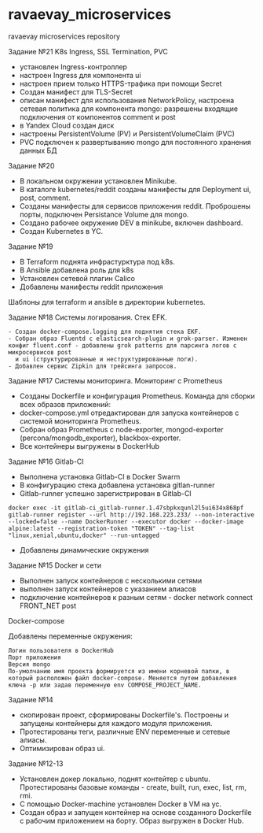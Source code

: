 # ravaevay_microservices
ravaevay microservices repository

Задание №21
K8s Ingress, SSL Termination, PVC

  - установлен Ingress-контроллер
  - настроен Ingress для компонента ui
  - настроен прием только HTTPS-трафика при помощи Secret
  - Создан манифест для TLS-Secret
  - описан манифест для использования NetworkPolicy, настроена сетевая политика для компонента mongo: разрешены входящие подключения от компонентов comment и post
  - в Yandex Cloud создан диск
  - настроены PersistentVolume (PV) и PersistentVolumeClaim (PVC)
  - PVC подключен к развертыванию mongo для постоянного хранения данных БД

Задание №20

 - В локальном окружении установлен Minikube.
 - В каталоге kubernetes/reddit созданы манифесты для Deployment ui, post, comment.
 - Созданы манифесты для сервисов приложения reddit. Проброшены порты, подключен Persistance Volume для mongo.
 - Создано рабочее окружение DEV в minikube, включен dashboard.
 - Создан Kubernetes в YC.

Задание №19

 - В Terraform поднята инфрастурктура под k8s.
 - В Ansible добавлена роль для k8s
 - Установлен сетевой плагин Calico
 - Добавлены манифесты reddit приложения

  Шаблоны для terraform и ansible в директории kubernetes.

Задание №18
Системы логирования. Стек EFK.

    - Создан docker-compose.logging для поднятия стека EKF.
    - Cобран образ Fluentd с elasticsearch-plugin и grok-parser. Изменен конфиг fluent.conf - добавлены grok patterns для парсинга логов с микросервисов post
      и ui (структурированные и неструктурированные логи).
    - Добавлен сервис Zipkin для трейсинга запросов.

Задание №17
Системы мониторинга. Мониторинг с Prometheus

 - Созданы Dockerfile и конфигурация Prometheus. Команда для сборки всех образов приложений:
 - docker-compose.yml отредактирован для запуска контейнеров с системой мониторинга Prometheus.
 - Собран образ Prometheus c node-exporter, mongod-exporter (percona/mongodb_exporter), blackbox-exporter.
 - Все контейнеры выгружены в DockerHub


Задание №16
Gitlab-CI

 - Выполнена установка Gitlab-CI в Docker Swarm
 - В конфигурацию стека добавлена установка gitlan-runner
 - Gitlab-runner успешно зарегистрирован в Gitlab-CI
```
docker exec -it gitlab-ci_gitlab-runner.1.47sbpkxqunl2l5ui634x868pf gitlab-runner register --url http://192.168.223.233/ --non-interactive --locked=false --name DockerRunner --executor docker --docker-image alpine:latest --registration-token "TOKEN" --tag-list "linux,xenial,ubuntu,docker" --run-untagged
```
 - Добавлены динамические окружения

Задание №15
Docker и сети

- Выполнен запуск контейнеров с несколькими сетями
- выполнен запуск контейнеров с указанием алиасов
- подключение контейнеров к разным сетям - docker network connect FRONT_NET post

Docker-compose

Добавлены переменные окружения:

    Логин пользователя в DockerHub
    Порт приложения
    Версия mongo
    По-умолчанию имя проекта формируется из имени корневой папки, в который расположен файл docker-compose. Меняется путем добавления ключа -p или задав переменную env COMPOSE_PROJECT_NAME.

Задание №14

- скопирован проект, сформированы Dockerfile's. Построены и запущены контейнеры для каждого модуля приложения.
- Протестированы теги, различные ENV переменные и сетевые алиасы.
- Оптимизирован образ ui.

Задание №12-13

 - Установлен докер локально, поднят контейтер с ubuntu. Протестированы базовые команды - create, built, run, exec, list, rm, rmi.
 - С помощью Docker-machine установлен Docker в VM на yc.
 - Создан образ и запущен контейнер на основе созданного Dockerfile с рабочим приложением на борту. Образ выгружен в Docker Hub.
